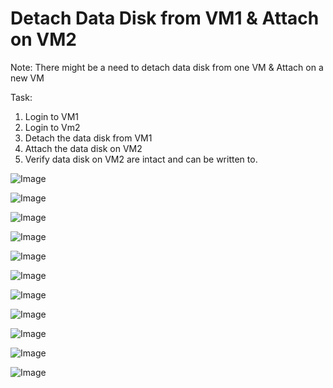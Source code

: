 # Detach Data Disk from VM1 & Attach on VM2 #
Note: There might be a need to detach data disk from one VM & Attach on a new VM

Task:
1. Login to VM1
2. Login to Vm2
3. Detach the data disk from VM1
4. Attach the data disk on VM2
5. Verify data disk on VM2 are intact and can be written to.


![Image](https://github.com/user-attachments/assets/1ae8af9d-b16d-4078-8b78-2ed2e2ddb987)

![Image](https://github.com/user-attachments/assets/4025075b-2a1e-478f-b8e3-1336c17f44e8)

![Image](https://github.com/user-attachments/assets/f445fb1d-6e91-49e7-afdf-613bf7c8268b)

![Image](https://github.com/user-attachments/assets/a3e52836-b9e2-493e-8177-459055e11485)

![Image](https://github.com/user-attachments/assets/79a3f13e-d662-441f-bc7b-7fa8623d211f)

![Image](https://github.com/user-attachments/assets/9d01225e-15ee-498a-bd07-7514a3d59fc5)

![Image](https://github.com/user-attachments/assets/3184c647-b4f3-4656-a473-df965c854318)

![Image](https://github.com/user-attachments/assets/119d428e-71bd-4cbd-981e-7a7b0c6db063)

![Image](https://github.com/user-attachments/assets/62ba7f10-b792-46db-809f-df080688231d)

![Image](https://github.com/user-attachments/assets/8d0217c5-9ab8-4524-8e02-ce23027cbfd4)

![Image](https://github.com/user-attachments/assets/dc0adf2a-b431-46e4-983c-d9579a674c06)
